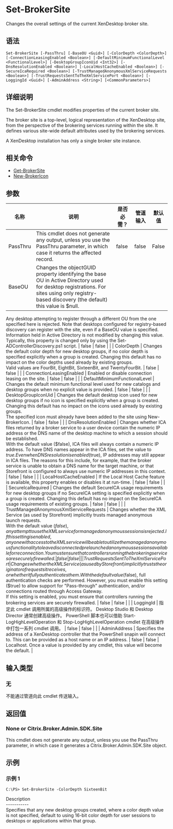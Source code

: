 # Set-BrokerSite

Changes the overall settings of the current XenDesktop broker site.

## 语法

    Set-BrokerSite [-PassThru] [-BaseOU <Guid>] [-ColorDepth <ColorDepth>] [-ConnectionLeasingEnabled <Boolean>] [-DefaultMinimumFunctionalLevel <FunctionalLevel>] [-DesktopGroupIconUid <Int32>] [-DnsResolutionEnabled <Boolean>] [-LocalHostCacheEnabled <Boolean>] [-SecureIcaRequired <Boolean>] [-TrustManagedAnonymousXmlServiceRequests <Boolean>] [-TrustRequestsSentToTheXmlServicePort <Boolean>] [-LoggingId <Guid>] [-AdminAddress <String>] [<CommonParameters>]
    

## 详细说明

The Set-BrokerSite cmdlet modifies properties of the current broker site.

The broker site is a top-level, logical representation of the XenDesktop site, from the perspective of the brokering services running within the site. It defines various site-wide default attributes used by the brokering services.

A XenDesktop installation has only a single broker site instance.

## 相关命令

- [Get-BrokerSite](Get-BrokerSite.html)
- [New-BrokerIcon](New-BrokerIcon.html)

## 参数

| 名称                                      | 说明                                                                                                                                                                                                                                                                                                                                                                                                                                                                                                                                                                                                                                                          | 是否必需？ | 管道输入  | 默认值                                                                                    |
| --------------------------------------- | ----------------------------------------------------------------------------------------------------------------------------------------------------------------------------------------------------------------------------------------------------------------------------------------------------------------------------------------------------------------------------------------------------------------------------------------------------------------------------------------------------------------------------------------------------------------------------------------------------------------------------------------------------------- | ----- | ----- | -------------------------------------------------------------------------------------- |
| PassThru                                | This cmdlet does not generate any output, unless you use the PassThru parameter, in which case it returns the affected record.                                                                                                                                                                                                                                                                                                                                                                                                                                                                                                                              | false | false | False                                                                                  |
| BaseOU                                  | Changes the objectGUID property identifying the base OU in Active Directory used for desktop registrations. For sites using only registry-based discovery (the default) this value is $null.  
Any desktop attempting to register through a different OU from the one specified here is rejected. Note that desktops configured for registry-based discovery can register with the site, even if a BaseOU value is specified.  
Information held in Active Directory is not modified by changing this value.  
Typically, this property is changed only by using the Set-ADControllerDiscovery.ps1 script.                                                  | false | false |                                                                                        |
| ColorDepth                              | Changes the default color depth for new desktop groups, if no color depth is specified explicitly when a group is created. Changing this default has no impact on the color depths used already by existing groups.  
Valid values are FourBit, EightBit, SixteenBit, and TwentyFourBit.                                                                                                                                                                                                                                                                                                                                                                    | false | false |                                                                                        |
| ConnectionLeasingEnabled                | Enabled or disable connection leasing on the site.                                                                                                                                                                                                                                                                                                                                                                                                                                                                                                                                                                                                          | false | false |                                                                                        |
| DefaultMinimumFunctionalLevel           | Changes the default minimum functional level used for new catalogs and desktop groups when no explicit value is provided.                                                                                                                                                                                                                                                                                                                                                                                                                                                                                                                                   | false | false |                                                                                        |
| DesktopGroupIconUid                     | Changes the default desktop icon used for new desktop groups if no icon is specified explicitly when a group is created. Changing this default has no impact on the icons used already by existing groups.  
The specified icon must already have been added to the site using New-BrokerIcon.                                                                                                                                                                                                                                                                                                                                                              | false | false |                                                                                        |
| DnsResolutionEnabled                    | Changes whether ICA files returned by a broker service to a user device contain the numeric IP address or the DNS name of the desktop machine to which a session should be established.  
With the default value ($false), ICA files will always contain a numeric IP address. To have DNS names appear in the ICA files, set the value to $true.  
Even when DNS resolution is enabled ($true), IP addresses may still appear in ICA files. The reasons for this include, for example, that the broker service is unable to obtain a DNS name for the target machine, or that Storefront is configured to always use numeric IP addresses in this context. | false | false |                                                                                        |
| LocalHostCacheEnabled                   | If the Local Host Cache feature is available, this property enables or disables it at run-time.                                                                                                                                                                                                                                                                                                                                                                                                                                                                                                                                                             | false | false |                                                                                        |
| SecureIcaRequired                       | Changes the default SecureICA usage requirements for new desktop groups if no SecureICA setting is specified explicitly when a group is created. Changing this default has no impact on the SecureICA usage requirements of existing groups.                                                                                                                                                                                                                                                                                                                                                                                                                | false | false |                                                                                        |
| TrustManagedAnonymousXmlServiceRequests | Changes whether the XML Service (as used by Storefront) implicitly trusts managed anonymous launch requests.  
With the default value ($false), any attempt to use the XML service for managed anonymous sessions is rejected.  
If this setting is enabled, anyone with access to the XML service will be able to utilize the managed anonymous functionality to leave disconnected prelaunched anonymous sessions available for reconnection. You must ensure that controllers running the brokering services are securely firewalled.                                                                                                                    | false | false |                                                                                        |
| TrustRequestsSentToTheXmlServicePort    | Changes whether the XML Service (as used by Storefront) implicitly trusts the originator of requests it receives, or whether it fully authenticates them.  
With the default value ($false), full authentication checks are performed. However, you must enable this setting ($true) to allow support for "Pass-through" authentication, and/or connections routed through Access Gateway.  
If this setting is enabled, you must ensure that controllers running the brokering services are securely firewalled.                                                                                                                                           | false | false |                                                                                        |
| LoggingId                               | 指定此 cmdlet 调用所属的高级操作的标识符。 Desktop Studio 和 Desktop Director 通常创建高级操作。 PowerShell 脚本也可以借助 Start-LogHighLevelOperation 和 Stop-LogHighLevelOperation cmdlet 在高级操作中打包一系列 cmdlet 调用。                                                                                                                                                                                                                                                                                                                                                                                                                                                                             | false | false |                                                                                        |
| AdminAddress                            | Specifies the address of a XenDesktop controller that the PowerShell snapin will connect to. This can be provided as a host name or an IP address.                                                                                                                                                                                                                                                                                                                                                                                                                                                                                                          | false | false | Localhost. Once a value is provided by any cmdlet, this value will become the default. |

## 输入类型

### 无

不能通过管道向此 cmdlet 传送输入。

## 返回值

### None or Citrix.Broker.Admin.SDK.Site

This cmdlet does not generate any output, unless you use the PassThru parameter, in which case it generates a Citrix.Broker.Admin.SDK.Site object.

## 示例

### 示例 1

    C:\PS> Set-BrokerSite -ColorDepth SixteenBit
    

Description  
\---\---\-----  
Specifies that any new desktop groups created, where a color depth value is not specified, default to using 16-bit color depth for user sessions to desktops or applications within that group.